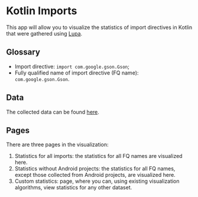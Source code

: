 # Kotlin Imports
This app will allow you to visualize the statistics of import directives in Kotlin that were gathered using [Lupa](https://github.com/JetBrains-Research/Lupa).

## Glossary
- Import directive: `import com.google.gson.Gson`;
- Fully qualified name of import directive (FQ name): `com.google.gson.Gson`.

## Data
The collected data can be found [here](../../resources/kotlin_imports/data).

## Pages
There are three pages in the visualization:

1. Statistics for all imports: the statistics for all FQ names are visualized here.
2. Statistics without Android projects: the statistics for all FQ names, except those collected from Android projects, are visualized here.
3. Custom statistics: page, where you can, using existing visualization algorithms, view statistics for any other dataset.
